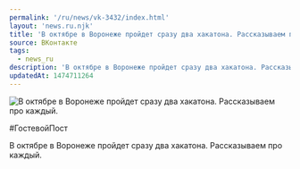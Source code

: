 ```yaml
---
permalink: '/ru/news/vk-3432/index.html'
layout: 'news.ru.njk'
title: 'В октябре в Воронеже пройдет сразу два хакатона. Рассказываем про каждый.'
source: ВКонтакте
tags:
  - news_ru
description: 'В октябре в Воронеже пройдет сразу два хакатона. Рассказываем про каждый.'
updatedAt: 1474711264
---
```

![В октябре в Воронеже пройдет сразу два хакатона. Рассказываем про каждый.](https://sun9-4.userapi.com/impf/c837730/v837730484/175a/iNFRIh_gwzE.jpg?size=1280x720&quality=96&proxy=1&sign=b8a5d014d431a6781948da3969a8f249&c_uniq_tag=VfgI1eZforcyisSO2wdp4_s4ihg0VMLW7ypX2_Izk4g&type=album)

#ГостевойПост

В октябре в Воронеже пройдет сразу два хакатона. Рассказываем про каждый.
